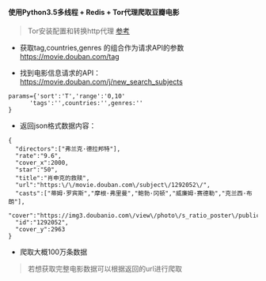 #### 使用Python3.5多线程 + Redis + Tor代理爬取豆瓣电影  
> Tor安装配置和转换http代理 [参考](http://www.manhand.top/15/article_detail)


- 获取tag,countries,genres 的组合作为请求API的参数 https://movie.douban.com/tag  

- 找到电影信息请求的API：https://movie.douban.com/j/new_search_subjects  
```
params={'sort':'T','range':'0,10'
      'tags':'',countries:'',genres:''
}
```

- 返回json格式数据内容：  
```
{
  "directors":["弗兰克·德拉邦特"],
  "rate":"9.6",
  "cover_x":2000,
  "star":"50",
  "title":"肖申克的救赎",
  "url":"https:\/\/movie.douban.com\/subject\/1292052\/",
  "casts":["蒂姆·罗宾斯","摩根·弗里曼","鲍勃·冈顿","威廉姆·赛德勒","克兰西·布朗"],
  "cover":"https://img3.doubanio.com\/view\/photo\/s_ratio_poster\/public\/p480747492.jpg",
  "id":"1292052",
  "cover_y":2963
}
```

- 爬取大概100万条数据

> 若想获取完整电影数据可以根据返回的url进行爬取
